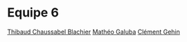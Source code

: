 # Equipe 6

[Thibaud Chaussabel Blachier](/screenshots/Thibaud.md)
[Mathéo Galuba](/screenshots/Matheo.md)
[Clément Gehin](/screenshots/Clement.md)